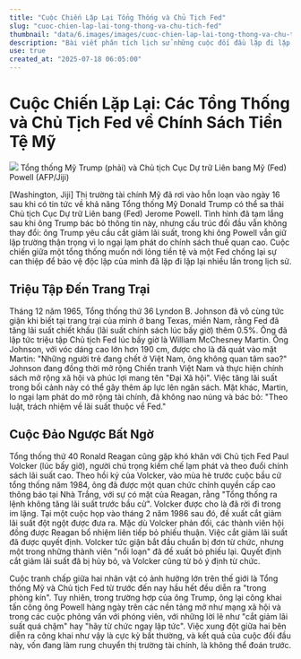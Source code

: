 ```yaml
---
title: "Cuộc Chiến Lặp Lại Tổng Thống và Chủ Tịch Fed"
slug: "cuoc-chien-lap-lai-tong-thong-va-chu-tich-fed"
thumbnail: "data/6.images/images/cuoc-chien-lap-lai-tong-thong-va-chu-tich-fed.webp"
description: "Bài viết phân tích lịch sử những cuộc đối đầu lặp đi lặp lại giữa Tổng thống Mỹ và Chủ tịch Fed về chính sách tiền tệ, từ các ví dụ trong quá khứ đến xung đột Trump-Powell hiện nay."
use: true
created_at: "2025-07-18 06:05:00"
---
```


# Cuộc Chiến Lặp Lại: Các Tổng Thống và Chủ Tịch Fed về Chính Sách Tiền Tệ Mỹ

![](/images/20250717-00000117-jij-000-5-view.webp)
Tổng thống Mỹ Trump (phải) và Chủ tịch Cục Dự trữ Liên bang Mỹ (Fed) Powell (AFP/Jiji)

[Washington, Jiji] Thị trường tài chính Mỹ đã rơi vào hỗn loạn vào ngày 16 sau khi có tin tức về khả năng Tổng thống Mỹ Donald Trump có thể sa thải Chủ tịch Cục Dự trữ Liên bang (Fed) Jerome Powell.
Tình hình đã tạm lắng sau khi ông Trump bác bỏ thông tin này, nhưng cấu trúc đối đầu vẫn không thay đổi: ông Trump yêu cầu cắt giảm lãi suất, trong khi ông Powell vẫn giữ lập trường thận trọng vì lo ngại lạm phát do chính sách thuế quan cao. Cuộc chiến giữa một tổng thống muốn nới lỏng tiền tệ và một Fed chống lại sự can thiệp để bảo vệ độc lập của mình đã lặp đi lặp lại nhiều lần trong lịch sử.

## Triệu Tập Đến Trang Trại
Tháng 12 năm 1965, Tổng thống thứ 36 Lyndon B. Johnson đã vô cùng tức giận khi biết tại trang trại của mình ở bang Texas, miền Nam, rằng Fed đã tăng lãi suất chiết khấu (lãi suất chính sách lúc bấy giờ) thêm 0.5%. Ông đã lập tức triệu tập Chủ tịch Fed lúc bấy giờ là William McChesney Martin.
Ông Johnson, với vóc dáng cao lớn hơn 190 cm, được cho là đã quát vào mặt Martin: "Những người trẻ đang chết ở Việt Nam, ông không quan tâm sao?"
Johnson đang đồng thời mở rộng Chiến tranh Việt Nam và thực hiện chính sách mở rộng xã hội và phúc lợi mang tên "Đại Xã hội". Việc tăng lãi suất trong bối cảnh này có thể gây thêm áp lực lên ngân sách. Mặt khác, Martin, lo ngại lạm phát do mở rộng tài chính, đã không nao núng và bác bỏ: "Theo luật, trách nhiệm về lãi suất thuộc về Fed."

## Cuộc Đảo Ngược Bất Ngờ
Tổng thống thứ 40 Ronald Reagan cũng gặp khó khăn với Chủ tịch Fed Paul Volcker (lúc bấy giờ), người chú trọng kiềm chế lạm phát và theo đuổi chính sách lãi suất cao. Theo hồi ký của Volcker, vào mùa hè trước cuộc bầu cử tổng thống năm 1984, ông đã được một quan chức chính quyền cấp cao thông báo tại Nhà Trắng, với sự có mặt của Reagan, rằng "Tổng thống ra lệnh không tăng lãi suất trước bầu cử". Volcker được cho là đã rời đi trong im lặng.
Tại một cuộc họp vào tháng 2 năm 1986 sau đó, đề xuất cắt giảm lãi suất đột ngột được đưa ra. Mặc dù Volcker phản đối, các thành viên hội đồng được Reagan bổ nhiệm liên tiếp bỏ phiếu thuận. Việc cắt giảm lãi suất đã được quyết định. Volcker tức giận bắt đầu chuẩn bị đơn từ chức, nhưng một trong những thành viên "nổi loạn" đã đề xuất bỏ phiếu lại. Quyết định cắt giảm lãi suất đã bị hủy bỏ, và Volcker cũng từ bỏ ý định từ chức.

Cuộc tranh chấp giữa hai nhân vật có ảnh hưởng lớn trên thế giới là Tổng thống Mỹ và Chủ tịch Fed từ trước đến nay hầu hết đều diễn ra "trong phòng kín". Tuy nhiên, trong trường hợp của ông Trump, ông lại công khai tấn công ông Powell hàng ngày trên các nền tảng mở như mạng xã hội và trong các cuộc phỏng vấn với phóng viên, với những lời lẽ như "cắt giảm lãi suất quá chậm" hay "hãy từ chức ngay lập tức". Việc xung đột giữa hai bên diễn ra công khai như vậy là cực kỳ bất thường, và kết quả của cuộc đối đầu này, vốn đang làm rung chuyển thị trường tài chính, là không thể đoán trước.